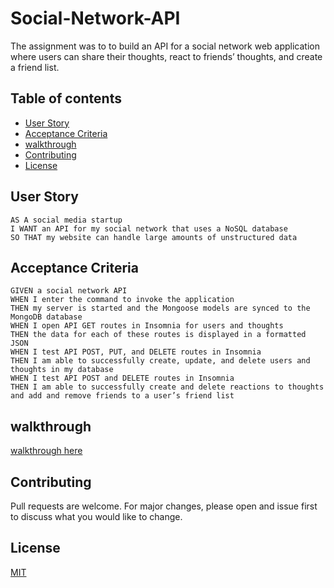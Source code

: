 # Social-Network-API


The assignment was to to build an API for a social network web application where users can share their thoughts, react to friends’ thoughts, and create a friend list.

## Table of contents

- [User Story](#userstory)
- [Acceptance Criteria](#AcceptanceCriteria)
- [walkthrough](#walkthrough)
- [Contributing](#contributing)
- [License](#license)

## User Story

```
AS A social media startup
I WANT an API for my social network that uses a NoSQL database
SO THAT my website can handle large amounts of unstructured data

```

## Acceptance Criteria

```
GIVEN a social network API
WHEN I enter the command to invoke the application
THEN my server is started and the Mongoose models are synced to the MongoDB database
WHEN I open API GET routes in Insomnia for users and thoughts
THEN the data for each of these routes is displayed in a formatted JSON
WHEN I test API POST, PUT, and DELETE routes in Insomnia
THEN I am able to successfully create, update, and delete users and thoughts in my database
WHEN I test API POST and DELETE routes in Insomnia
THEN I am able to successfully create and delete reactions to thoughts and add and remove friends to a user’s friend list

```
## walkthrough
[walkthrough here](https://www.awesomescreenshot.com/video/17955830)

## Contributing
Pull requests are welcome. For major changes, please open and issue first to discuss what you would like to change.



## License
[MIT](https://choosealicense.com/licenses/mit/)